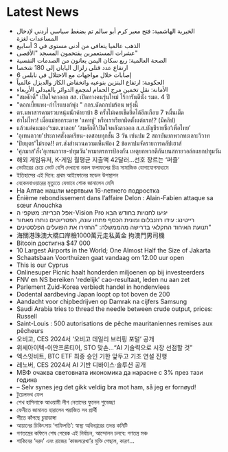 # Latest News
-  الخيرية الهاشمية: فتح معبر كرم أبو سالم تم بضغط سياسي أردني لإدخال المساعدات لغزة
-  الذهب عالميا يتعافى من أدنى مستوى في 3 أسابيع
-  عشرات المستعمرين يقتحمون المسجد "الأقصى"
-  الصحة العالمية: ربع سكان اليمن يعانون من الصدمات النفسية
-  ارتفاع عدد قتلى زلزال اليابان إلى 180 شخصا
-  6 إصابات خلال مواجهات مع الاحتلال في نابلس
-  الحكومة: ارتفاع البنزين بنوعيه وانخفاض الكاز والديزل عالمياً
-  الأمانة: نقل تخمين مرج الحمام لمجمع الدوائر بالعبدلي الأربعاء
-  "สมศักดิ์" เปิดใจลาออก สส. เปิดทางคนรุ่นใหม่ ไร้การันตีนั่ง รมต. 4 ปี
-  "ดอกเบี้ยแพง-กำไรแบงก์พุ่ง " กกร.นัดถกปมร้อน พรุ่งนี้
-  ตร.มหาสารคามรวบหนุ่มนักค้ายาบ้า 8 ครั้งไม่เคยเข็ดยึดได้อีกเกือบ 7 หมื่นเม็ด
-  ฮาไม่ไหว! เมื่อแม่ขอกระดาษ 'แคทชู่' หรือเราเรียกผิดตั้งแต่แรก!? (มีคลิป)
-  แล้วแต่คนมอง‘รมต.ขาลอย’ ‘สมศักดิ์’เปิดใจหลัง​ลาออก ส.ส.บัญชี​รายชื่อ‘​เพื่อไทย​’
-  'อุเทนถวาย'ประกาศสั่งงดเรียน-งดสอบทุกชั้น 3 วัน เซ่นปม 2 สถาบันยกพวกทะเลาะวิวาท
-  'ปิยบุตร'ไม่รอด!! ตร.ส่งสำนวนความเห็นฟ้อง 2 ข้อหาปมจัดรายการคลัปเฮาส์
-  'ศุภมาส'สั่ง'อุเทนถวาย-ปทุมวัน'หามาตรการป้องกัน เหตุยกพวกตีกันบนสกายวอล์กแยกปทุมวัน
-  해외 게임유저, K-게임 월평균 지출액 42달러…선호 장르는 ‘퍼즐’
-  ভোটারের চেয়ে ভোট বেশি দেখানো নকল ফলাফলের চিত্র সামাজিক যোগাযোগমাধ্যমে
-  ইতিহাসের এই দিনে: প্রথম আইফোনের মডেল উপস্থাপন
-  বেকেনবাওয়ারের মৃত্যুতে যেভাবে শোক জানালেন মেসি
-  На Алтае нашли мертвым 16-летнего подростка
-  Énième rebondissement dans l’affaire Delon : Alain-Fabien attaque sa sœur Anouchka
-  אפל הכריזה: משקפי ה-Vision Pro יגיעו לחנויות בחודש הבא
-  רייטינג: עידו רוזנבלום ומונית הכסף פתחו עונה, הפטריוטים נותרו מאחור
-  תנועת האיחוד החקלאי בדרישה מהממשלה: "החזירו את הפועלים הפלסטינים"
-  海關港珠澳大橋口岸檢1000萬元走私黃金 拘澳門男司機
-  Bitcoin достигна $47 000
-  10 Largest Airports in the World; One Almost Half the Size of Jakarta
-  Schaatsbaan Voorthuizen gaat vandaag om 12.00 uur open
-  This is our Cyprus
-  Onlinesuper Picnic haalt honderden miljoenen op bij investeerders
-  FNV en NS bereiken 'redelijk' cao-resultaat, leden nu aan zet
-  Parlement Zuid-Korea verbiedt handel in hondenvlees
-  Dodental aardbeving Japan loopt op tot boven de 200
-  Aandacht voor chipbedrijven op Damrak na cijfers Samsung
-  Saudi Arabia tries to thread the needle between crude output, prices: Russell
-  Saint-Louis : 500 autorisations de pêche mauritaniennes remises aux pêcheurs
-  오비고, CES 2024서 ‘오비고 데일리 브리핑 포털’ 공개
-  위세아이텍-이안프론티어, STO 맞손…“AI 기술력으로 시장 선점할 것”
-  엑스잇비트, BTC ETF 최종 승인 기한 앞두고 기조 연설 진행
-  레노버, CES 2024서 AI 기반 디바이스·솔루션 공개
-  МВФ очаква световната икономика да нарасне с 3% през тази година
-  – Selv synes jeg det gikk veldig bra mot ham, så jeg er fornøyd!
-  টুয়েলভথ ফেল
-  শেখ হাসিনাকে আওয়ামী লীগ নেতাদের ফুলেল শুভেচ্ছা
-  ফেনীতে জামানত হারালেন পরাজিত সব প্রার্থী
-  শীতে কাঁপছে চুয়াডাঙ্গা
-  আয়ানের চিকিৎসায় ‘গাফিলতি’: স্বাস্থ্য অধিদপ্তরের তদন্ত কমিটি
-  গণতন্ত্রের কফিনে শেষ পেরেক এই নির্বাচন, আন্দোলন চলবে: গণতন্ত্র মঞ্চ
-  শাকিবের ‘দরদ’ এবং রাজের ‘কাজলরেখা’র মুক্তি পেছাল, কারণ…
